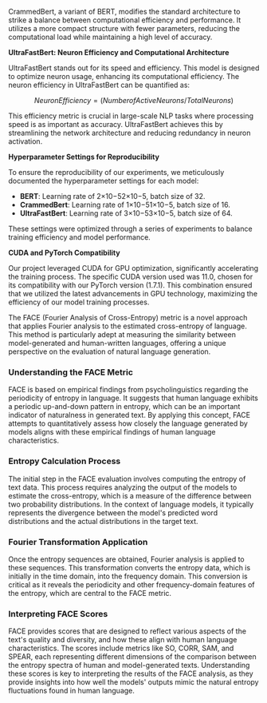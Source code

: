CrammedBert, a variant of BERT, modifies the standard architecture to strike a balance between computational efficiency and performance. It utilizes a more compact structure with fewer parameters, reducing the computational load while maintaining a high level of accuracy.

**UltraFastBert: Neuron Efficiency and Computational Architecture**

UltraFastBert stands out for its speed and efficiency. This model is designed to optimize neuron usage, enhancing its computational efficiency. The neuron efficiency in UltraFastBert can be quantified as:

$$ Neuron Efficiency= (Number of Active Neurons / Total Neurons) $$

This efficiency metric is crucial in large-scale NLP tasks where processing speed is as important as accuracy. UltraFastBert achieves this by streamlining the network architecture and reducing redundancy in neuron activation.

**Hyperparameter Settings for Reproducibility**

To ensure the reproducibility of our experiments, we meticulously documented the hyperparameter settings for each model:

-   **BERT**: Learning rate of 2×10−52×10−5, batch size of 32.
-   **CrammedBert**: Learning rate of 1×10−51×10−5, batch size of 16.
-   **UltraFastBert**: Learning rate of 3×10−53×10−5, batch size of 64.

These settings were optimized through a series of experiments to balance training efficiency and model performance.

**CUDA and PyTorch Compatibility**

Our project leveraged CUDA for GPU optimization, significantly accelerating the training process. The specific CUDA version used was 11.0, chosen for its compatibility with our PyTorch version (1.7.1). This combination ensured that we utilized the latest advancements in GPU technology, maximizing the efficiency of our model training processes.

The FACE (Fourier Analysis of Cross-Entropy) metric is a novel approach that applies Fourier analysis to the estimated cross-entropy of language. This method is particularly adept at measuring the similarity between model-generated and human-written languages, offering a unique perspective on the evaluation of natural language generation.

### Understanding the FACE Metric

FACE is based on empirical findings from psycholinguistics regarding the periodicity of entropy in language. It suggests that human language exhibits a periodic up-and-down pattern in entropy, which can be an important indicator of naturalness in generated text. By applying this concept, FACE attempts to quantitatively assess how closely the language generated by models aligns with these empirical findings of human language characteristics.

### Entropy Calculation Process

The initial step in the FACE evaluation involves computing the entropy of text data. This process requires analyzing the output of the models to estimate the cross-entropy, which is a measure of the difference between two probability distributions. In the context of language models, it typically represents the divergence between the model's predicted word distributions and the actual distributions in the target text.

### Fourier Transformation Application

Once the entropy sequences are obtained, Fourier analysis is applied to these sequences. This transformation converts the entropy data, which is initially in the time domain, into the frequency domain. This conversion is critical as it reveals the periodicity and other frequency-domain features of the entropy, which are central to the FACE metric.

### Interpreting FACE Scores

FACE provides scores that are designed to reflect various aspects of the text's quality and diversity, and how these align with human language characteristics. The scores include metrics like SO, CORR, SAM, and SPEAR, each representing different dimensions of the comparison between the entropy spectra of human and model-generated texts. Understanding these scores is key to interpreting the results of the FACE analysis, as they provide insights into how well the models' outputs mimic the natural entropy fluctuations found in human language.

